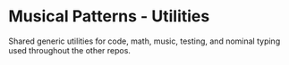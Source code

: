 # Musical Patterns - Utilities

Shared generic utilities for code, math, music, testing, and nominal typing used throughout the other repos.
